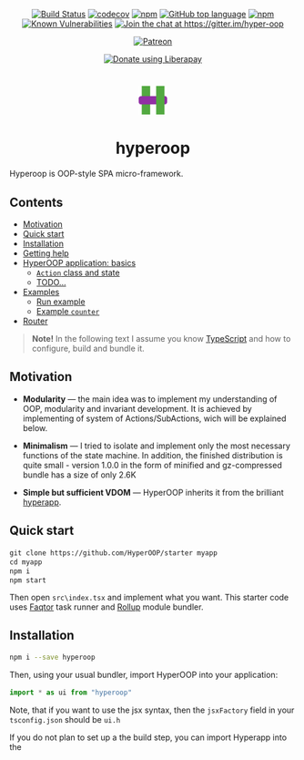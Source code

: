 <p align="center">
<a href="https://travis-ci.org/HyperOOP/hyperoop"><img src="https://travis-ci.org/HyperOOP/hyperoop.svg?branch=master" alt="Build Status"></a>
<a href="https://codecov.io/gh/HyperOOP/hyperoop"><img src="https://codecov.io/gh/HyperOOP/hyperoop/branch/master/graph/badge.svg" alt="codecov"/></a>
<a href="https://www.npmjs.com/package/hyperoop"><img src="https://img.shields.io/npm/v/hyperoop.svg" alt="npm"/></a>
<a href="https://github.com/HyperOOP/hyperoop"><img src="https://img.shields.io/github/languages/top/HyperOOP/hyperoop.svg" alt="GitHub top language"/></a>
<a href="https://www.npmjs.com/package/hyperoop"><img src="https://img.shields.io/npm/dt/hyperoop.svg" alt="npm"/></a>
<a href="https://snyk.io/test/npm/hyperoop"><img src="https://snyk.io/test/npm/hyperoop/badge.svg" alt="Known Vulnerabilities"/></a>
<a href="https://gitter.im/hyper-oop/hyperoop?utm_source=badge&utm_medium=badge&utm_campaign=pr-badge&utm_content=badge"><img src="https://badges.gitter.im/hyper-oop/hyperoop.svg" alt="Join the chat at https://gitter.im/hyper-oop"/></a>
</p>

<p align="center"><a href="https://www.patreon.com/algebrain"><img src="https://img.shields.io/badge/patreon-donate-orange.svg" alt="Patreon"/></a></p>
<p align="center"><a href="https://liberapay.com/algebrain/donate"><img alt="Donate using Liberapay" src="https://liberapay.com/assets/widgets/donate.svg"></a></p>

#
<p align="center"><img width=50 src="https://github.com/HyperOOP/hyperoop/blob/master/misc/logo.png?raw=true"/>
<h1 align="center">hyperoop</h1>
</p>

Hyperoop is OOP-style SPA micro-framework.

## Contents
 * [Motivation](#motivation)
 * [Quick start](#quick-start)
 * [Installation](#installation)
 * [Getting help](#getting-help)
 * [HyperOOP application: basics](#hyperoop-application-basics)
   * [`Action` class and state](#action-class-and-state)
   * [TODO...](#todo)
 * [Examples](#examples)
   * [Run example](#run-example)
   * [Example `counter`](#example-counter)
 * [Router](#router)

> __Note!__ In the following text I assume you know [TypeScript](https://www.typescriptlang.org/) and how to configure, build and bundle it.

## Motivation

- __Modularity__ &mdash; the main idea was to implement my understanding of OOP, modularity and invariant development. It is achieved by implementing of system of Actions/SubActions, wich will be explained below.

- __Minimalism__ &mdash; I tried to isolate and implement only the most necessary functions of the state machine. In addition, the finished distribution is quite small - version 1.0.0 in the form of minified and gz-compressed bundle has a size of only 2.6K

- __Simple but sufficient VDOM__ &mdash; HyperOOP inherits it from the brilliant [hyperapp](https://github.com/jorgebucaran/hyperapp).

## Quick start

```
git clone https://github.com/HyperOOP/starter myapp
cd myapp
npm i
npm start
```

Then open `src\index.tsx` and implement what you want. This starter code uses [Faqtor](https://github.com/faqtor/faqtor/) task runner and [Rollup](https://rollupjs.org) module bundler.

## Installation

```bash
npm i --save hyperoop
```
Then, using your usual bundler, import HyperOOP into your application:

```TypeScript
import * as ui from "hyperoop"
```

Note, that if you want to use the jsx syntax, then the `jsxFactory` field in your` tsconfig.json` should be `ui.h`

If you do not plan to set up a the build step, you can import Hyperapp into the <script> tag as a module:
  
 ```html
<script type="module">
  import * as ui from "https://unpkg.com/hyperoop?module"
</script>
```

## Getting help

Any question about using the framework you can ask [here](https://gitter.im/hyper-oop/hyperoop) in gitter, welcome.

## HyperOOP application: basics

An application consists of states that are managed by action classes organized as a tree, and a view that defines a user interface. Every time a state changes, HyperOOP creates a new virtual DOM and uses it to update the actual DOM.

### `Action` class and state

First of all you need to define your own class of actions, inherited from HyperOOP `Action` class. Let's see how this is implemented on the example of the counter:

```TypeScript
class Counter extends ui.Actions<{count: number}> {}
```

As you see, the parameter of the class `ui.Action` is type of our counter state: `{count: number}`. Then after instantiating `Counter` we may use the memeber `State` for accessing `count`:

```TypeScript
class Counter extends ui.Actions<{count: number}> {}

const counter = new Counter({ count: 0 });

counter.State.count = 2;
```
But it is pointless to do this until we initialize the view and associate the view with the action class.

### Rendering a page

TODO...

## Examples

See [examples](https://github.com/HyperOOP/hyperoop-examples).

More advanced example is [source code](https://github.com/HyperOOP/hyperoop-site) of our site [hyperoop.github.io](https://hyperoop.github.io).

### Run example

To run `todo-hist` example:

```bash
git clone https://github.com/HyperOOP/hyperoop-examples
cd hyperoop-examples/todo-hist
npm i && npm run serve
```

Then open localhost:10001 in browser. Or simply [try it online](https://codepen.io/algebrain/pen/GwZWLg)

### Example `counter`

`TypeScript` code ([try online](https://codepen.io/algebrain/pen/OaNgMv)):

```typescript
import * as ui from 'hyperoop';

class Counter extends ui.Actions<{count: number}> {}

const counter = new Counter({ count: 0 });

const view = () => (
<div>
    <h1>{counter.State.count}</h1>
    <button onclick={() => counter.State.count--}>-</button>
    <button onclick={() => counter.State.count++}>+</button>
</div>
);

ui.init(document.body, view, counter);
```

## Router

Use our [official router](https://www.npmjs.com/package/hyperoop-router)
